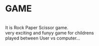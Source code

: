 # GAME
<br>
It is Rock Paper Scissor game.
<br>
very exciting and funyy game for childrens
<br>
played between User vs computer...
